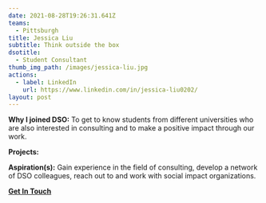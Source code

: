 ```yaml
---
date: 2021-08-28T19:26:31.641Z
teams:
  - Pittsburgh
title: Jessica Liu
subtitle: Think outside the box
dsotitle:
  - Student Consultant
thumb_img_path: /images/jessica-liu.jpg
actions:
  - label: LinkedIn
    url: https://www.linkedin.com/in/jessica-liu0202/
layout: post
---
```

**Why I joined DSO:** To get to know students from different universities who are also interested in consulting and to make a positive impact through our work.

**Projects:**

**Aspiration(s):** Gain experience in the field of consulting, develop a network of DSO colleagues, reach out to and work with social impact organizations.

**[Get In Touch](mailto:jessicaliu@dsoglobal.org)**
